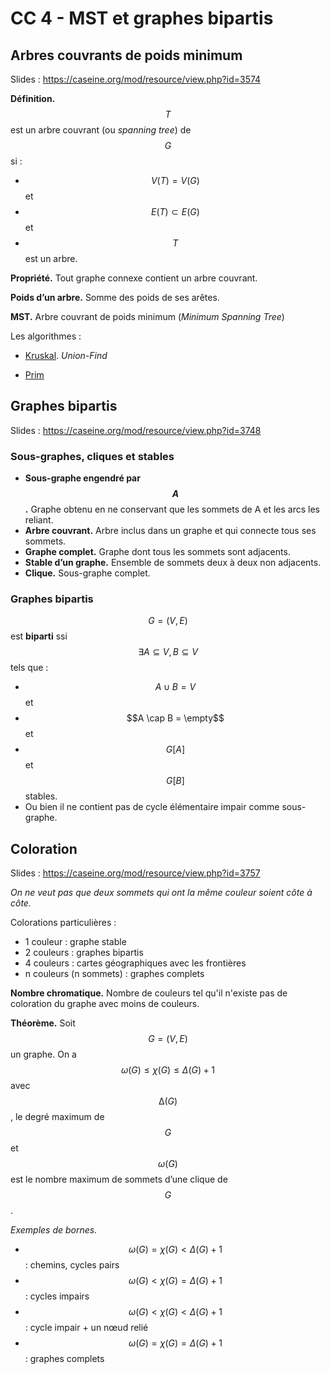 # CC 4 - MST et graphes bipartis

## Arbres couvrants de poids minimum

Slides : <https://caseine.org/mod/resource/view.php?id=3574>

**Définition.** $$T$$ est un arbre couvrant (ou *spanning tree*) de $$G$$ si :

- $$V(T) = V (G)$$ et
- $$E(T) \subset E (G)$$ et
- $$T$$ est un arbre.

**Propriété.** Tout graphe connexe contient un arbre couvrant.

**Poids d’un arbre.** Somme des poids de ses arêtes.

**MST.** Arbre couvrant de poids minimum (*Minimum Spanning Tree*)

Les algorithmes :

- [Kruskal][2122cfe2]. *Union-Find*
- [Prim][4400d2df]

  [2122cfe2]: https://fr.wikipedia.org/wiki/Algorithme_de_Kruskal "Algorithme de Kruskal sur Wikipédia"
  [4400d2df]: https://fr.wikipedia.org/wiki/Algorithme_de_Prim "Algorithme de Prim sur Wikipédia"

## Graphes bipartis

Slides : <https://caseine.org/mod/resource/view.php?id=3748>

### Sous-graphes, cliques et stables

- **Sous-graphe engendré par $$A$$.** Graphe obtenu en ne conservant que les sommets de A et les arcs les reliant.
- **Arbre couvrant.** Arbre inclus dans un graphe et qui connecte tous ses sommets.
- **Graphe complet.** Graphe dont tous les sommets sont adjacents.
- **Stable d’un graphe.** Ensemble de sommets deux à deux non adjacents.
- **Clique.** Sous-graphe complet.

### Graphes bipartis

$$G = (V, E)$$ est **biparti** ssi $$\exists A \subseteq V, B \subseteq V$$ tels que :

- $$A \cup B = V$$ et
- $$A \cap B = \empty$$ et
- $$G[A]$$ et $$G[B]$$ stables.
- Ou bien il ne contient pas de cycle élémentaire impair comme sous-graphe.

## Coloration

Slides : <https://caseine.org/mod/resource/view.php?id=3757>

*On ne veut pas que deux sommets qui ont la même couleur soient côte à côte.*

Colorations particulières :

- 1 couleur : graphe stable
- 2 couleurs : graphes bipartis
- 4 couleurs : cartes géographiques avec les frontières
- n couleurs (n sommets) : graphes complets

**Nombre chromatique.** Nombre de couleurs tel qu'il n'existe pas de coloration du graphe avec moins de couleurs.

**Théorème.** Soit $$G = (V, E)$$ un graphe. On a $$\omega (G) \leq \chi(G) \leq \Delta (G) + 1$$ avec $$∆(G)$$, le degré maximum de $$G$$ et $$ω(G)$$ est le nombre maximum de sommets d’une clique de $$G$$.

*Exemples de bornes.*

- $$\omega(G) = \chi(G) < \Delta(G) + 1$$ : chemins, cycles pairs
- $$\omega(G) < \chi(G) = \Delta(G) + 1$$ : cycles impairs
- $$\omega(G) < \chi(G) < \Delta(G) + 1$$ : cycle impair + un nœud relié
- $$\omega(G) = \chi(G) = \Delta(G) + 1$$ : graphes complets
